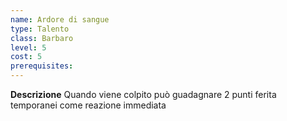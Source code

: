 ```yaml
---
name: Ardore di sangue
type: Talento
class: Barbaro
level: 5
cost: 5
prerequisites: 
---
```


**Descrizione**
Quando viene colpito può guadagnare 2 punti ferita temporanei come reazione
immediata